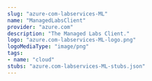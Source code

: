 ```yaml
---
slug: "azure-com-labservices-ML"
name: "ManagedLabsClient"
provider: "azure.com"
description: "The Managed Labs Client."
logo: "azure.com-labservices-ML-logo.png"
logoMediaType: "image/png"
tags:
- name: "cloud"
stubs: "azure.com-labservices-ML-stubs.json"
---
```

